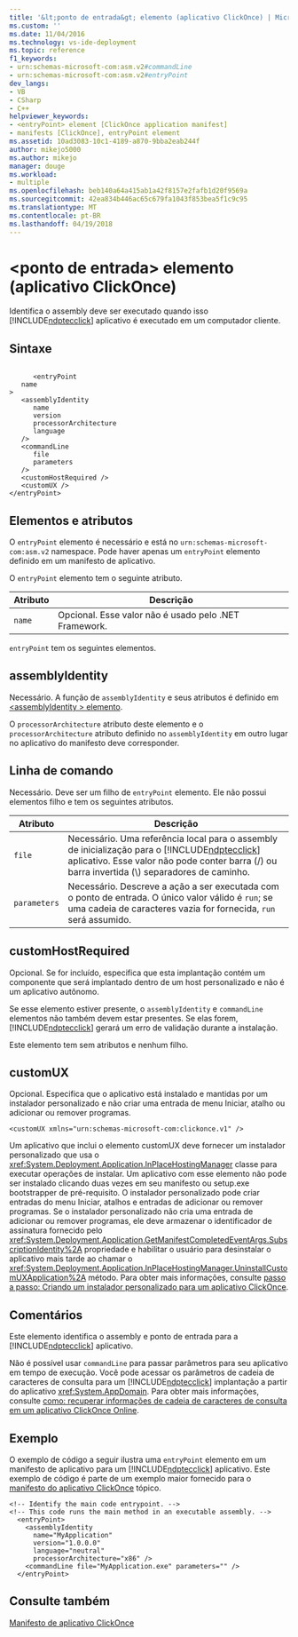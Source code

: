 ```yaml
---
title: '&lt;ponto de entrada&gt; elemento (aplicativo ClickOnce) | Microsoft Docs'
ms.custom: ''
ms.date: 11/04/2016
ms.technology: vs-ide-deployment
ms.topic: reference
f1_keywords:
- urn:schemas-microsoft-com:asm.v2#commandLine
- urn:schemas-microsoft-com:asm.v2#entryPoint
dev_langs:
- VB
- CSharp
- C++
helpviewer_keywords:
- <entryPoint> element [ClickOnce application manifest]
- manifests [ClickOnce], entryPoint element
ms.assetid: 10ad3083-10c1-4189-a870-9bba2eab244f
author: mikejo5000
ms.author: mikejo
manager: douge
ms.workload:
- multiple
ms.openlocfilehash: beb140a64a415ab1a42f8157e2fafb1d20f9569a
ms.sourcegitcommit: 42ea834b446ac65c679fa1043f853bea5f1c9c95
ms.translationtype: MT
ms.contentlocale: pt-BR
ms.lasthandoff: 04/19/2018
---
```

# <a name="ltentrypointgt-element-clickonce-application"></a>&lt;ponto de entrada&gt; elemento (aplicativo ClickOnce)
Identifica o assembly deve ser executado quando isso [!INCLUDE[ndptecclick](../deployment/includes/ndptecclick_md.md)] aplicativo é executado em um computador cliente.  
  
## <a name="syntax"></a>Sintaxe  
  
```  
  
      <entryPoint  
   name  
>  
   <assemblyIdentity  
      name  
      version  
      processorArchitecture  
      language  
   />  
   <commandLine  
      file  
      parameters  
   />  
   <customHostRequired />  
   <customUX />  
</entryPoint>  
```  
  
## <a name="elements-and-attributes"></a>Elementos e atributos  
 O `entryPoint` elemento é necessário e está no `urn:schemas-microsoft-com:asm.v2` namespace. Pode haver apenas um `entryPoint` elemento definido em um manifesto de aplicativo.  
  
 O `entryPoint` elemento tem o seguinte atributo.  
  
|Atributo|Descrição|  
|---------------|-----------------|  
|`name`|Opcional. Esse valor não é usado pelo .NET Framework.|  
  
 `entryPoint` tem os seguintes elementos.  
  
## <a name="assemblyidentity"></a>assemblyIdentity  
 Necessário. A função de `assemblyIdentity` e seus atributos é definido em [ \<assemblyIdentity > elemento](../deployment/assemblyidentity-element-clickonce-application.md).  
  
 O `processorArchitecture` atributo deste elemento e o `processorArchitecture` atributo definido no `assemblyIdentity` em outro lugar no aplicativo do manifesto deve corresponder.  
  
## <a name="commandline"></a>Linha de comando  
 Necessário. Deve ser um filho de `entryPoint` elemento. Ele não possui elementos filho e tem os seguintes atributos.  
  
|Atributo|Descrição|  
|---------------|-----------------|  
|`file`|Necessário. Uma referência local para o assembly de inicialização para o [!INCLUDE[ndptecclick](../deployment/includes/ndptecclick_md.md)] aplicativo. Esse valor não pode conter barra (/) ou barra invertida (\\) separadores de caminho.|  
|`parameters`|Necessário. Descreve a ação a ser executada com o ponto de entrada. O único valor válido é `run`; se uma cadeia de caracteres vazia for fornecida, `run` será assumido.|  
  
## <a name="customhostrequired"></a>customHostRequired  
 Opcional. Se for incluído, especifica que esta implantação contém um componente que será implantado dentro de um host personalizado e não é um aplicativo autônomo.  
  
 Se esse elemento estiver presente, o `assemblyIdentity` e `commandLine` elementos não também devem estar presentes. Se elas forem, [!INCLUDE[ndptecclick](../deployment/includes/ndptecclick_md.md)] gerará um erro de validação durante a instalação.  
  
 Este elemento tem sem atributos e nenhum filho.  
  
## <a name="customux"></a>customUX  
 Opcional. Especifica que o aplicativo está instalado e mantidas por um instalador personalizado e não criar uma entrada de menu Iniciar, atalho ou adicionar ou remover programas.  
  
```  
<customUX xmlns="urn:schemas-microsoft-com:clickonce.v1" />  
```  
  
 Um aplicativo que inclui o elemento customUX deve fornecer um instalador personalizado que usa o <xref:System.Deployment.Application.InPlaceHostingManager> classe para executar operações de instalar. Um aplicativo com esse elemento não pode ser instalado clicando duas vezes em seu manifesto ou setup.exe bootstrapper de pré-requisito. O instalador personalizado pode criar entradas do menu Iniciar, atalhos e entradas de adicionar ou remover programas. Se o instalador personalizado não cria uma entrada de adicionar ou remover programas, ele deve armazenar o identificador de assinatura fornecido pelo <xref:System.Deployment.Application.GetManifestCompletedEventArgs.SubscriptionIdentity%2A> propriedade e habilitar o usuário para desinstalar o aplicativo mais tarde ao chamar o <xref:System.Deployment.Application.InPlaceHostingManager.UninstallCustomUXApplication%2A> método. Para obter mais informações, consulte [passo a passo: Criando um instalador personalizado para um aplicativo ClickOnce](../deployment/walkthrough-creating-a-custom-installer-for-a-clickonce-application.md).  
  
## <a name="remarks"></a>Comentários  
 Este elemento identifica o assembly e ponto de entrada para a [!INCLUDE[ndptecclick](../deployment/includes/ndptecclick_md.md)] aplicativo.  
  
 Não é possível usar `commandLine` para passar parâmetros para seu aplicativo em tempo de execução. Você pode acessar os parâmetros de cadeia de caracteres de consulta para um [!INCLUDE[ndptecclick](../deployment/includes/ndptecclick_md.md)] implantação a partir do aplicativo <xref:System.AppDomain>. Para obter mais informações, consulte [como: recuperar informações de cadeia de caracteres de consulta em um aplicativo ClickOnce Online](../deployment/how-to-retrieve-query-string-information-in-an-online-clickonce-application.md).  
  
## <a name="example"></a>Exemplo  
 O exemplo de código a seguir ilustra uma `entryPoint` elemento em um manifesto de aplicativo para um [!INCLUDE[ndptecclick](../deployment/includes/ndptecclick_md.md)] aplicativo. Este exemplo de código é parte de um exemplo maior fornecido para o [manifesto do aplicativo ClickOnce](../deployment/clickonce-application-manifest.md) tópico.  
  
```  
<!-- Identify the main code entrypoint. -->  
<!-- This code runs the main method in an executable assembly. -->  
  <entryPoint>  
    <assemblyIdentity   
      name="MyApplication"   
      version="1.0.0.0"  
      language="neutral"  
      processorArchitecture="x86" />  
    <commandLine file="MyApplication.exe" parameters="" />  
  </entryPoint>  
```  
  
## <a name="see-also"></a>Consulte também  
 [Manifesto de aplicativo ClickOnce](../deployment/clickonce-application-manifest.md)